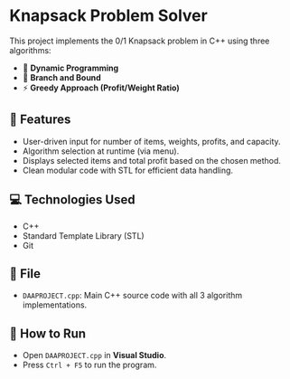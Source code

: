 # Knapsack Problem Solver

This project implements the 0/1 Knapsack problem in C++ using three algorithms:

- 🧮 **Dynamic Programming**
- 🌲 **Branch and Bound**
- ⚡ **Greedy Approach (Profit/Weight Ratio)**

## 📌 Features

- User-driven input for number of items, weights, profits, and capacity.
- Algorithm selection at runtime (via menu).
- Displays selected items and total profit based on the chosen method.
- Clean modular code with STL for efficient data handling.

## 💻 Technologies Used

- C++
- Standard Template Library (STL)
- Git

## 📂 File

- `DAAPROJECT.cpp`: Main C++ source code with all 3 algorithm implementations.

## 🚀 How to Run

- Open `DAAPROJECT.cpp` in **Visual Studio**.
- Press `Ctrl + F5` to run the program.
